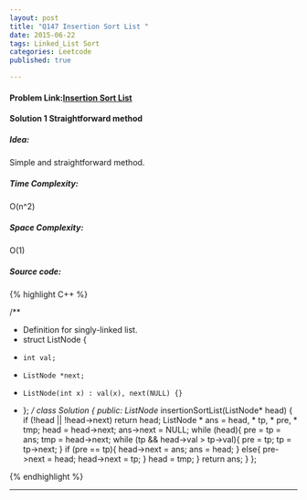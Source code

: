 ```yaml
---
layout: post
title: "Q147 Insertion Sort List "
date: 2015-06-22
tags: Linked_List Sort
categories: Leetcode
published: true

---
```

#### Problem Link:[Insertion Sort List ](https://leetcode.com/problems/insertion-sort-list/) 

#### Solution 1 Straightforward method

##### Idea:

Simple and straightforward method.

##### Time Complexity:
O(n^2)

##### Space Complexity:
O(1)

##### Source code:
{% highlight C++ %}

/**
 * Definition for singly-linked list.
 * struct ListNode {
 *     int val;
 *     ListNode *next;
 *     ListNode(int x) : val(x), next(NULL) {}
 * };
 */
class Solution {
public:
    ListNode* insertionSortList(ListNode* head) {
        if (!head || !head->next) return head;
        ListNode * ans = head, * tp, * pre, * tmp;
        head = head->next;
        ans->next = NULL;
        while (head){
            pre = tp = ans;
            tmp = head->next;
            while (tp && head->val > tp->val){
                pre = tp;
                tp = tp->next;
            }
            if (pre == tp){
                head->next = ans;
                ans = head;
            }
            else{
                pre->next = head;
                head->next = tp;
            }
            head = tmp;
        }
        return ans;
    }
};

{% endhighlight %}

---

